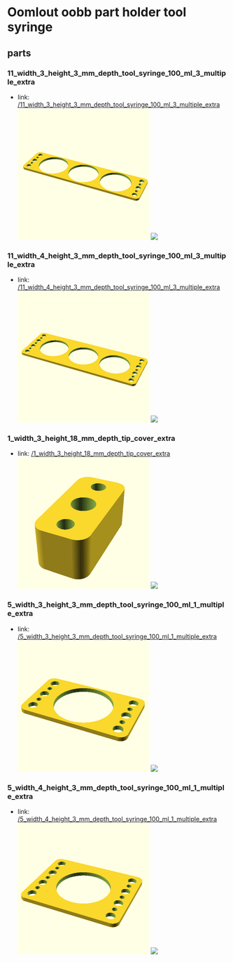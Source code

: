 # Oomlout oobb part holder tool syringe


## parts

### 11_width_3_height_3_mm_depth_tool_syringe_100_ml_3_multiple_extra
* link: [/11_width_3_height_3_mm_depth_tool_syringe_100_ml_3_multiple_extra](11_width_3_height_3_mm_depth_tool_syringe_100_ml_3_multiple_extra)  
![](11_width_3_height_3_mm_depth_tool_syringe_100_ml_3_multiple_extra/3dpr_300.png)  ![](11_width_3_height_3_mm_depth_tool_syringe_100_ml_3_multiple_extra/image_300.jpg)
 

### 11_width_4_height_3_mm_depth_tool_syringe_100_ml_3_multiple_extra
* link: [/11_width_4_height_3_mm_depth_tool_syringe_100_ml_3_multiple_extra](11_width_4_height_3_mm_depth_tool_syringe_100_ml_3_multiple_extra)  
![](11_width_4_height_3_mm_depth_tool_syringe_100_ml_3_multiple_extra/3dpr_300.png)  ![](11_width_4_height_3_mm_depth_tool_syringe_100_ml_3_multiple_extra/image_300.jpg)
 

### 1_width_3_height_18_mm_depth_tip_cover_extra
* link: [/1_width_3_height_18_mm_depth_tip_cover_extra](1_width_3_height_18_mm_depth_tip_cover_extra)  
![](1_width_3_height_18_mm_depth_tip_cover_extra/3dpr_300.png)  ![](1_width_3_height_18_mm_depth_tip_cover_extra/image_300.jpg)
 

### 5_width_3_height_3_mm_depth_tool_syringe_100_ml_1_multiple_extra
* link: [/5_width_3_height_3_mm_depth_tool_syringe_100_ml_1_multiple_extra](5_width_3_height_3_mm_depth_tool_syringe_100_ml_1_multiple_extra)  
![](5_width_3_height_3_mm_depth_tool_syringe_100_ml_1_multiple_extra/3dpr_300.png)  ![](5_width_3_height_3_mm_depth_tool_syringe_100_ml_1_multiple_extra/image_300.jpg)
 

### 5_width_4_height_3_mm_depth_tool_syringe_100_ml_1_multiple_extra
* link: [/5_width_4_height_3_mm_depth_tool_syringe_100_ml_1_multiple_extra](5_width_4_height_3_mm_depth_tool_syringe_100_ml_1_multiple_extra)  
![](5_width_4_height_3_mm_depth_tool_syringe_100_ml_1_multiple_extra/3dpr_300.png)  ![](5_width_4_height_3_mm_depth_tool_syringe_100_ml_1_multiple_extra/image_300.jpg)
 
